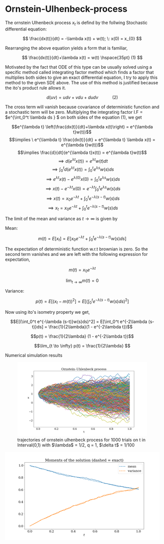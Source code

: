 # Ornstein-Ulhenbeck-process

The ornstein Ulhenbeck process $x_{t}$ is defind by the follwing Stochastic differential equation:

$$ \frac{dx(t)}{dt} = -\lambda x(t) + w(t); \:  x(0) = x_{0} $$

Rearranging the above equation yields a form that is familiar, 

$$ \frac{dx(t)}{dt}+\lambda x(t) =  w(t) \hspace{35pt}  (1) $$  

Motivated by the fact that ODE of this type can be usually solved using a specific method called integrating factor method which finds a factor that multiplies both sides to give an exact differential equation, I try to apply this method to the given SDE above. The use of this method is justified because the ito's product rule allows it. 

$$ d(uv) = udv + vdu + dudv \hspace{35pt}  (2) $$

The cross term will vanish because covariance of deterministic function and a stochastic term will be zero.
Multiplying the integrating factor I.F = $e^{\int_0^t \lambda ds } $ on both sides of the equation (1), we get 

$$e^{\lambda t} \left(\frac{dx(t)}{dt}+\lambda x(t)\right) =  e^{\lambda t}w(t))$$
$$\implies \ e^{\lambda t} \frac{dx(t)}{dt} + e^{\lambda t} \lambda x(t) =  e^{\lambda t}w(t))$$
$$\implies \frac{d}{dt}(e^{\lambda t}x(t)) = e^{\lambda t}w(t)$$
$$\implies d(e^{\lambda t}x(t)) = e^{\lambda t}w(t)dt $$
$$\implies \int_0^t d(e^{\lambda t}x(t)) = \int_0^t e^{\lambda s}w(s)ds $$
$$\implies e^{\lambda t}x(t) - e^{\lambda (0)}x(0) = \int_0^t e^{\lambda s}w(s)ds $$
$$\implies x(t) - e^{-\lambda t}x(0) = e^{-\lambda t}\int_0^t e^{\lambda s}w(s)ds $$
$$\implies x(t) = x_{0}e^{-\lambda t} + \int_0^t e^{-\lambda (s-t)}w(s)ds $$
$$\implies x_{t} = x_{0}e^{-\lambda t} + \int_0^t e^{-\lambda (s-t)}w(s)ds $$

The limit of the mean and variance as $t \to \infty$ is given by

Mean:

$$ m(t) = E[x_{t}] = E[x_{0}e^{-\lambda t} + \int_0^t e^{-\lambda (s-t)}w(s)ds]$$

The expectation of deterministic function w.r.t brownian is zero. So the second term vanishes and we are left with the following expression for expectation, 

$$ m(t) = x_{0}e^{-\lambda t} $$

$$\lim_{t \to \infty} m(t) = 0 $$

Variance:

$$ p(t) = E[(x_{t}-m(t))^2] = E[(\int_0^t e^{-\lambda (s-t)}w(s)ds)^2]$$

Now using ito's isometry property we get,

$$E[(\int_0^t e^{-\lambda (s-t)}w(s)ds)^2] = E[\int_0^t e^{-2\lambda (s-t)}ds] =  \frac{1}{2\lambda}(1 - e^{-2\lambda t})$$

$$p(t) = \frac{1}{2\lambda} (1 - e^{-2\lambda t})$$

$$\lim_{t \to \infty} p(t) = \frac{1}{2\lambda} $$

Numerical simulation results
<figure>
  <img
  src="https://github.com/Viv2897/Ornstein-Ulhenbeck-process/blob/main/numerical%20solution.png"
    title="trajectories of ornstein ulhenbeck process for 1000 trials on t in Interval(0,1) with $\lambda$ = 1/2, q = 1, $\delta t$ = 1/100 " >
  <figcaption>trajectories of ornstein ulhenbeck process for 1000 trials on t in Interval(0,1) with $\lambda$ = 1/2, q = 1, $\delta t$ = 1/100 </figcaption>
</figure>


![plot](https://github.com/Viv2897/Ornstein-Ulhenbeck-process/blob/main/moments%20trajectories.png)

